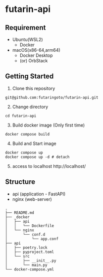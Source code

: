 # futarin-api

## Requirement
- Ubuntu(WSL2)
  - Docker
- macOS(x86-64,arm64)
  - Docker Desktop
  - (or) OrbStack

## Getting Started
1. Clone this repository
```
git@github.com:futaringoto/futarin-api.git
```

2. Change directory
```
cd futarin-api
```

3. Build docker image (Only first time)
```
docker compose build
```

4. Build and Start image
```
docker compose up
docker compose up -d # detach
```
5. access to localhost
http://localhost/

## Structure
- api (application - FastAPI)
- nginx (web-server)
```
.
├── README.md
├── _docker
│   ├── api
│   │   └── Dockerfile
│   └── nginx
│       └── conf.d
│           └── app.conf
├── api
│   ├── poetry.lock
│   ├── pyproject.toml
│   └── src
│       ├── __init__.py
│       └── main.py
└── docker-compose.yml
```
